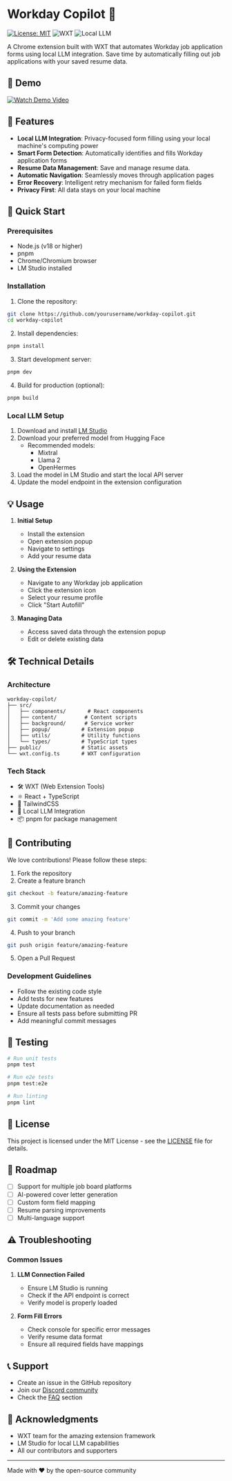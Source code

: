 # Workday Copilot 🤖

[![License: MIT](https://img.shields.io/badge/License-MIT-yellow.svg)](https://opensource.org/licenses/MIT)
![WXT](https://img.shields.io/badge/Built%20with-WXT-blue)
![Local LLM](https://img.shields.io/badge/Powered%20by-Local%20LLM-green)

A Chrome extension built with WXT that automates Workday job application forms using local LLM integration. Save time by automatically filling out job applications with your saved resume data.

## 🎥 Demo

[![Watch Demo Video](https://i9.ytimg.com/vi/hwBGkV02bbs/mq1.jpg?sqp=CMi8ir0G-oaymwEmCMACELQB8quKqQMa8AEB-AHUBoAC4AOKAgwIABABGHIgOSg7MA8=&rs=AOn4CLBCZmmkyK0CTbXpTX6tyjDRepVRKg)](https://youtu.be/hwBGkV02bbs?si=8f2deZHHWE3PXPU1)

## 🌟 Features

- **Local LLM Integration**: Privacy-focused form filling using your local machine's computing power
- **Smart Form Detection**: Automatically identifies and fills Workday application forms
- **Resume Data Management**: Save and manage resume data.
- **Automatic Navigation**: Seamlessly moves through application pages
- **Error Recovery**: Intelligent retry mechanism for failed form fields
- **Privacy First**: All data stays on your local machine

## 🚀 Quick Start

### Prerequisites

- Node.js (v18 or higher)
- pnpm
- Chrome/Chromium browser
- LM Studio installed

### Installation

1. Clone the repository:

```bash
git clone https://github.com/yourusername/workday-copilot.git
cd workday-copilot
```

2. Install dependencies:

```bash
pnpm install
```

3. Start development server:

```bash
pnpm dev
```

4. Build for production (optional):

```bash
pnpm build
```

### Local LLM Setup

1. Download and install [LM Studio](https://lmstudio.ai)
2. Download your preferred model from Hugging Face
   - Recommended models:
     - Mixtral
     - Llama 2
     - OpenHermes
3. Load the model in LM Studio and start the local API server
4. Update the model endpoint in the extension configuration

## 💡 Usage

1. **Initial Setup**

   - Install the extension
   - Open extension popup
   - Navigate to settings
   - Add your resume data

2. **Using the Extension**

   - Navigate to any Workday job application
   - Click the extension icon
   - Select your resume profile
   - Click "Start Autofill"

3. **Managing Data**
   - Access saved data through the extension popup
   - Edit or delete existing data

## 🛠️ Technical Details

### Architecture

```
workday-copilot/
├── src/
│   ├── components/       # React components
│   ├── content/         # Content scripts
│   ├── background/      # Service worker
│   ├── popup/          # Extension popup
│   ├── utils/          # Utility functions
│   └── types/          # TypeScript types
├── public/             # Static assets
└── wxt.config.ts       # WXT configuration
```

### Tech Stack

- 🛠️ WXT (Web Extension Tools)
- ⚛️ React + TypeScript
- 🎨 TailwindCSS
- 🤖 Local LLM Integration
- 📦 pnpm for package management

## 🤝 Contributing

We love contributions! Please follow these steps:

1. Fork the repository
2. Create a feature branch

```bash
git checkout -b feature/amazing-feature
```

3. Commit your changes

```bash
git commit -m 'Add some amazing feature'
```

4. Push to your branch

```bash
git push origin feature/amazing-feature
```

5. Open a Pull Request

### Development Guidelines

- Follow the existing code style
- Add tests for new features
- Update documentation as needed
- Ensure all tests pass before submitting PR
- Add meaningful commit messages

## 🧪 Testing

```bash
# Run unit tests
pnpm test

# Run e2e tests
pnpm test:e2e

# Run linting
pnpm lint
```

## 📝 License

This project is licensed under the MIT License - see the [LICENSE](LICENSE) file for details.

## 🔮 Roadmap

- [ ] Support for multiple job board platforms
- [ ] AI-powered cover letter generation
- [ ] Custom form field mapping
- [ ] Resume parsing improvements
- [ ] Multi-language support

## ⚠️ Troubleshooting

### Common Issues

1. **LLM Connection Failed**

   - Ensure LM Studio is running
   - Check if the API endpoint is correct
   - Verify model is properly loaded

2. **Form Fill Errors**
   - Check console for specific error messages
   - Verify resume data format
   - Ensure all required fields have mappings

## 📞 Support

- Create an issue in the GitHub repository
- Join our [Discord community](your-discord-link)
- Check the [FAQ](link-to-faq) section

## 🙏 Acknowledgments

- WXT team for the amazing extension framework
- LM Studio for local LLM capabilities
- All our contributors and supporters

---

Made with ❤️ by the open-source community
